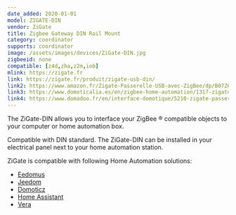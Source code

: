 ```yaml
---
date_added: 2020-01-01
model: ZIGATE-DIN
vendor: ZiGate
title: Zigbee Gateway DIN Rail Mount
category: coordinator
supports: coordinator
image: /assets/images/devices/ZiGate-DIN.jpg
zigbeeid: none
compatible: [z4d,zha,z2m,iob]
mlink: https://zigate.fr
link: https://zigate.fr/produit/zigate-usb-din/
link2: https://www.amazon.fr/Zigate-Passerelle-USB-avec-ZigBee/dp/B07Z6P9HX6/
link3: https://www.domoticalia.es/en/zigbee-home-automation/1317-zigate-usb-din-3770014375018.html
link4: https://www.domadoo.fr/en/interface-domotique/5210-zigate-passerelle-zigbee-sur-rail-din-zigate-din-3770014375049.html
---
```

The ZiGate-DIN allows you to interface your ZigBee ® compatible objects to your computer or home automation box.

Compatible with DIN standard. The ZiGate-DIN can be installed in your electrical panel next to your home automation station.

ZiGate is compatible with following Home Automation solutions:
* [Eedomus](https://doc.eedomus.com/view/Eedomus_et_Zigate)
* [Jeedom](https://github.com/doudz/zigate)
* [Domoticz](https://www.domoticz.com/wiki/Zigate)
* [Home Assistant](https://community.home-assistant.io/search?q=zigate)
* [Vera](https://github.com/vosmont/Vera-Plugin-ZiGateGateway)
